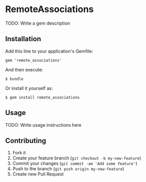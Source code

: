 # RemoteAssociations

TODO: Write a gem description

## Installation

Add this line to your application's Gemfile:

    gem 'remote_associations'

And then execute:

    $ bundle

Or install it yourself as:

    $ gem install remote_associations

## Usage

TODO: Write usage instructions here

## Contributing

1. Fork it
2. Create your feature branch (`git checkout -b my-new-feature`)
3. Commit your changes (`git commit -am 'Add some feature'`)
4. Push to the branch (`git push origin my-new-feature`)
5. Create new Pull Request
